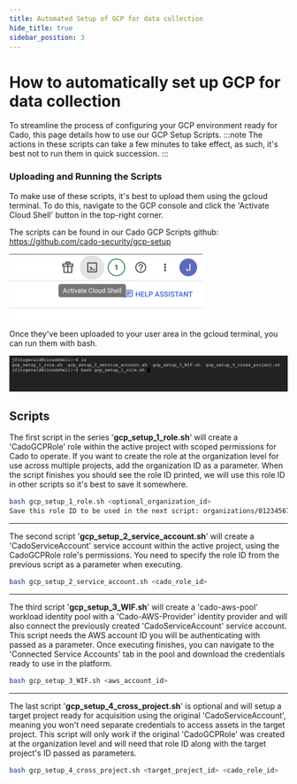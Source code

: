 ```yaml
---
title: Automated Setup of GCP for data collection
hide_title: true
sidebar_position: 3
---
```


# How to automatically set up GCP for data collection

To streamline the process of configuring your GCP environment ready for Cado, this page details how to use our GCP Setup Scripts.
:::note
The actions in these scripts can take a few minutes to take effect, as such, it's best not to run them in quick succession.
:::

### Uploading and Running the Scripts

To make use of these scripts, it's best to upload them using the gcloud terminal. To do this, navigate to the GCP console and click the 'Activate Cloud Shell' button in the top-right corner.

The scripts can be found in our Cado GCP Scripts github:
https://github.com/cado-security/gcp-setup 

<img src="/img/gcp-shell.png" alt="Cloud Shell" width="350"/>

Once they've been uploaded to your user area in the gcloud terminal, you can run them with bash.

<img src="/img/gcp-scripts.png" alt="Cloud Shell" width="800"/>

## Scripts
The first script in the series '**gcp_setup_1_role.sh**' will create a 'CadoGCPRole' role within the active project with scoped permissions for Cado to operate. If you want to create the role at the organization level for use across multiple projects, add the organization ID as a parameter.
When the script finishes you should see the role ID printed, we will use this role ID in other scripts so it's best to save it somewhere.
```bash
bash gcp_setup_1_role.sh <optional_organization_id>
Save this role ID to be used in the next script: organizations/0123456789/roles/CadoGCPRole
```
---

The second script '**gcp_setup_2_service_account.sh**' will create a 'CadoServiceAccount' service account within the active project, using the CadoGCPRole role's permissions. You need to specify the role ID from the previous script as a parameter when executing.
```bash
bash gcp_setup_2_service_account.sh <cado_role_id>
```
---

The third script '**gcp_setup_3_WIF.sh**' will create a 'cado-aws-pool' workload identity pool with a 'Cado-AWS-Provider' identity provider and will also connect the previously created 'CadoServiceAccount' service account. This script needs the AWS account ID you will be authenticating with passed as a parameter. Once executing finishes, you can navigate to the 'Connected Service Accounts' tab in the pool and download the credentials ready to use in the platform.
```bash
bash gcp_setup_3_WIF.sh <aws_account_id>
```
---

The last script '**gcp_setup_4_cross_project.sh**' is optional and will setup a target project ready for acquisition using the original 'CadoServiceAccount', meaning you won't need separate credentials to access assets in the target project. This script will only work if the original 'CadoGCPRole' was created at the organization level and will need that role ID along with the target project's ID passed as parameters.
```bash
bash gcp_setup_4_cross_project.sh <target_project_id> <cado_role_id>
```

